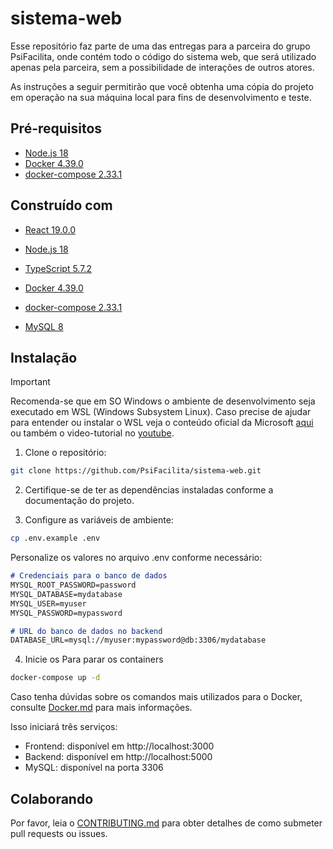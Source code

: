 # sistema-web

Esse repositório faz parte de uma das entregas para a parceira do grupo PsiFacilita, onde contém todo o código do sistema web, que será
utilizado apenas pela parceira, sem a possibilidade de interações de outros atores.

As instruções a seguir permitirão que você obtenha uma cópia do projeto em operação na sua máquina local para fins de desenvolvimento e teste.

## Pré-requisitos

- [Node.js 18](https://nodejs.org/pt/download)
- [Docker 4.39.0](https://docs.docker.com/desktop/)
- [docker-compose 2.33.1](https://docs.docker.com/compose/)

## Construído com

- [React 19.0.0](https://react.dev/learn)
- [Node.js 18](https://nodejs.org/pt/download)
- [TypeScript 5.7.2](https://www.typescriptlang.org/docs/handbook/release-notes/typescript-5-7.html)

- [Docker 4.39.0](https://docs.docker.com/desktop/)
- [docker-compose 2.33.1](https://docs.docker.com/compose/)
- [MySQL 8](https://dev.mysql.com/doc/relnotes/mysql/8.0/en/)

## Instalação

> [!IMPORTANT]
> Recomenda-se que em SO Windows o ambiente de desenvolvimento seja executado em WSL (Windows Subsystem Linux). Caso precise de ajudar para entender ou instalar o WSL veja o conteúdo oficial da Microsoft [aqui](https://learn.microsoft.com/pt-br/windows/wsl/install) ou também o video-tutorial no [youtube](https://www.youtube.com/watch?v=oEdIf6mB_p4). 

1. Clone o repositório:
```bash
git clone https://github.com/PsiFacilita/sistema-web.git
```

2. Certifique-se de ter as dependências instaladas conforme a documentação do projeto.

3. Configure as variáveis de ambiente:

```bash
cp .env.example .env
```

Personalize os valores no arquivo .env conforme necessário:

```markdown
# Credenciais para o banco de dados
MYSQL_ROOT_PASSWORD=password
MYSQL_DATABASE=mydatabase
MYSQL_USER=myuser
MYSQL_PASSWORD=mypassword

# URL do banco de dados no backend
DATABASE_URL=mysql://myuser:mypassword@db:3306/mydatabase
```

4. Inicie os Para parar os containers

```bash
docker-compose up -d
```

Caso tenha dúvidas sobre os comandos mais utilizados para o Docker, consulte [Docker.md]() para mais informações.

Isso iniciará três serviços:

- Frontend: disponível em http://localhost:3000
- Backend: disponível em http://localhost:5000
- MySQL: disponível na porta 3306

## Colaborando

Por favor, leia o [CONTRIBUTING.md](https://github.com/PsiFacilita/sistema-web/blob/main/CONTRIBUTING.md) para obter detalhes de como submeter pull requests ou issues.